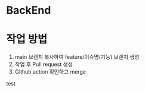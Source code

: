 # BackEnd

# 작업 방법
1. main 브랜치 복사하여 feature/이슈명(기능) 브랜치 생성
2. 작업 후 Pull request 생성
3. Github action 확인하고 merge

test
